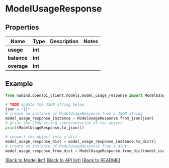 # ModelUsageResponse


## Properties

Name | Type | Description | Notes
------------ | ------------- | ------------- | -------------
**usage** | **int** |  | 
**balance** | **int** |  | 
**overage** | **int** |  | 

## Example

```python
from numind.openapi_client.models.model_usage_response import ModelUsageResponse

# TODO update the JSON string below
json = "{}"
# create an instance of ModelUsageResponse from a JSON string
model_usage_response_instance = ModelUsageResponse.from_json(json)
# print the JSON string representation of the object
print(ModelUsageResponse.to_json())

# convert the object into a dict
model_usage_response_dict = model_usage_response_instance.to_dict()
# create an instance of ModelUsageResponse from a dict
model_usage_response_from_dict = ModelUsageResponse.from_dict(model_usage_response_dict)
```
[[Back to Model list]](../README.md#documentation-for-models) [[Back to API list]](../README.md#documentation-for-api-endpoints) [[Back to README]](../README.md)


